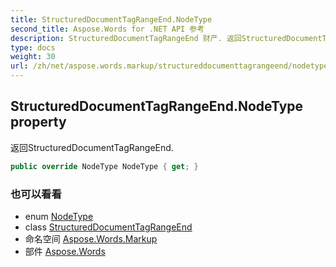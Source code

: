 ```yaml
---
title: StructuredDocumentTagRangeEnd.NodeType
second_title: Aspose.Words for .NET API 参考
description: StructuredDocumentTagRangeEnd 财产. 返回StructuredDocumentTagRangeEnd.
type: docs
weight: 30
url: /zh/net/aspose.words.markup/structureddocumenttagrangeend/nodetype/
---
```

## StructuredDocumentTagRangeEnd.NodeType property

返回StructuredDocumentTagRangeEnd.

```csharp
public override NodeType NodeType { get; }
```

### 也可以看看

* enum [NodeType](../../../aspose.words/nodetype/)
* class [StructuredDocumentTagRangeEnd](../)
* 命名空间 [Aspose.Words.Markup](../../structureddocumenttagrangeend/)
* 部件 [Aspose.Words](../../../)


